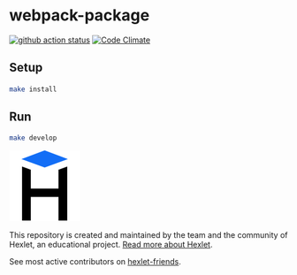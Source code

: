 # webpack-package

[![github action status](https://github.com/hexlet-boilerplates/webpack-package/workflows/Node%20CI/badge.svg)](https://github.com/hexlet-boilerplates/webpack-package/actions)
[![Code Climate](https://codeclimate.com/github/hexlet-boilerplates/webpack-package/badges/gpa.svg)](https://codeclimate.com/github/hexlet-boilerplates/webpack-package)

## Setup

```sh
make install
```

## Run

```sh
make develop
```

[![Hexlet Ltd. logo](https://raw.githubusercontent.com/Hexlet/assets/master/images/hexlet_logo128.png)](https://hexlet.io?utm_source=github&utm_medium=link&utm_campaign=webpack-package)

This repository is created and maintained by the team and the community of Hexlet, an educational project. [Read more about Hexlet](https://hexlet.io?utm_source=github&utm_medium=link&utm_campaign=webpack-package).

See most active contributors on [hexlet-friends](https://friends.hexlet.io/).
